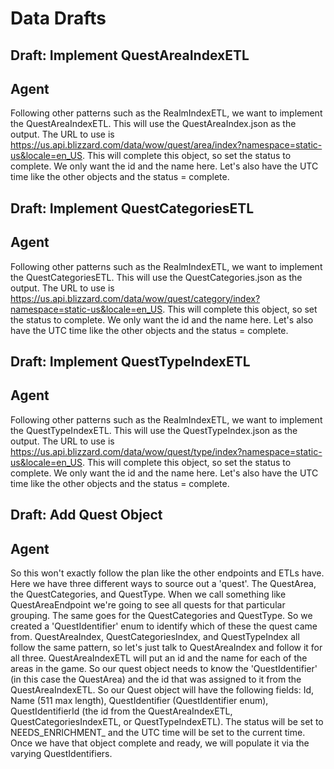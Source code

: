 # Data Drafts

## Draft: Implement QuestAreaIndexETL
## Agent
Following other patterns such as the RealmIndexETL, we want to implement the QuestAreaIndexETL. This will use the QuestAreaIndex.json as the output. The URL to use is https://us.api.blizzard.com/data/wow/quest/area/index?namespace=static-us&locale=en_US. This will complete this object, so set the status to complete. We only want the id and the name here. Let's also have the UTC time like the other objects and the status = complete. 

## Draft: Implement QuestCategoriesETL
## Agent
Following other patterns such as the RealmIndexETL, we want to implement the QuestCategoriesETL. This will use the QuestCategories.json as the output. The URL to use is https://us.api.blizzard.com/data/wow/quest/category/index?namespace=static-us&locale=en_US. This will complete this object, so set the status to complete. We only want the id and the name here. Let's also have the UTC time like the other objects and the status = complete.

## Draft: Implement QuestTypeIndexETL
## Agent
Following other patterns such as the RealmIndexETL, we want to implement the QuestTypeIndexETL. This will use the QuestTypeIndex.json as the output. The URL to use is https://us.api.blizzard.com/data/wow/quest/type/index?namespace=static-us&locale=en_US. This will complete this object, so set the status to complete. We only want the id and the name here. Let's also have the UTC time like the other objects and the status = complete.

## Draft: Add Quest Object
## Agent
So this won't exactly follow the plan like the other endpoints and ETLs have. Here we have three different ways to source out a 'quest'. The QuestArea, the QuestCategories, and QuestType. When we call something like QuestAreaEndpoint we're going to see all quests for that particular grouping. The same goes for the QuestCategories and QuestType. So we created a 'QuestIdentifier' enum to identify which of these the quest came from. QuestAreaIndex, QuestCategoriesIndex, and QuestTypeIndex all follow the same pattern, so let's just talk to QuestAreaIndex and follow it for all three. QuestAreaIndexETL will put an id and the name for each of the areas in the game. So our quest object needs to know the 'QuestIdentifier' (in this case the QuestArea) and the id that was assigned to it from the QuestAreaIndexETL. So our Quest object will have the following fields: Id, Name (511 max length), QuestIdentifier (QuestIdentifier enum), QuestIdentifierId (the id from the QuestAreaIndexETL, QuestCategoriesIndexETL, or QuestTypeIndexETL). The status will be set to NEEDS_ENRICHMENT_ and the UTC time will be set to the current time. Once we have that object complete and ready, we will populate it via the varying QuestIdentifiers. 
